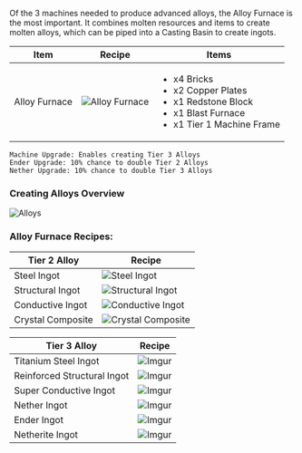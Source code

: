 Of the 3 machines needed to produce advanced alloys, the Alloy Furnace is the most important. It combines molten resources and items to create molten alloys, which can be piped into a Casting Basin to create ingots.

| Item | Recipe | Items |
|------|--------|-------|
| Alloy Furnace | ![Alloy Furnace](https://cdn.discordapp.com/attachments/739536694398812230/879405303614021732/alloy_furnace.png) | <ul><li>x4 Bricks</li><li>x2 Copper Plates</li><li>x1 Redstone Block</li><li>x1 Blast Furnace</li><li>x1 Tier 1 Machine Frame</li></ul> |

```
Machine Upgrade: Enables creating Tier 3 Alloys
Ender Upgrade: 10% chance to double Tier 2 Alloys
Nether Upgrade: 10% chance to double Tier 3 Alloys
```

### Creating Alloys Overview

![Alloys](https://cdn.discordapp.com/attachments/739536694398812230/883357095704018974/alloys_tutorial.png)


### Alloy Furnace Recipes:

| Tier 2 Alloy | Recipe |
|--------------|--------|
| Steel Ingot | ![Steel Ingot](https://cdn.discordapp.com/attachments/739536694398812230/879404413280722994/steel.png)
| Structural Ingot | ![Structural Ingot](https://cdn.discordapp.com/attachments/739536694398812230/879404442678607922/structural_alloy.png)
| Conductive Ingot | ![Conductive Ingot](https://cdn.discordapp.com/attachments/739536694398812230/879404465751470120/conductive_alloy.png)
| Crystal Composite | ![Crystal Composite](https://cdn.discordapp.com/attachments/739536694398812230/1117824935860117614/crystal_composite.png)

| Tier 3 Alloy | Recipe |
|--------------|--------|
| Titanium Steel Ingot | ![Imgur](https://cdn.discordapp.com/attachments/739536694398812230/879404730349154394/titanium_steel.png)
| Reinforced Structural Ingot | ![Imgur](https://cdn.discordapp.com/attachments/739536694398812230/879404786217267220/reinforced_structural_alloy.png)
| Super Conductive Ingot | ![Imgur](https://cdn.discordapp.com/attachments/739536694398812230/879404841615638588/super_conductive_alloy.png)
| Nether Ingot | ![Imgur](https://cdn.discordapp.com/attachments/739536694398812230/879404878227718154/nether_alloy.png)
| Ender Ingot | ![Imgur](https://cdn.discordapp.com/attachments/739536694398812230/879404905549430885/ender_alloy.png)
| Netherite Ingot | ![Imgur](https://cdn.discordapp.com/attachments/739536694398812230/879404921940762754/netherite.png)